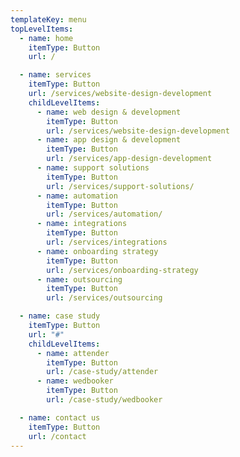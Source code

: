 ```yaml
---
templateKey: menu
topLevelItems:
  - name: home
    itemType: Button
    url: /

  - name: services
    itemType: Button
    url: /services/website-design-development
    childLevelItems:
      - name: web design & development
        itemType: Button
        url: /services/website-design-development
      - name: app design & development
        itemType: Button
        url: /services/app-design-development
      - name: support solutions
        itemType: Button
        url: /services/support-solutions/
      - name: automation
        itemType: Button
        url: /services/automation/
      - name: integrations
        itemType: Button
        url: /services/integrations
      - name: onboarding strategy
        itemType: Button
        url: /services/onboarding-strategy
      - name: outsourcing
        itemType: Button
        url: /services/outsourcing

  - name: case study
    itemType: Button
    url: "#"
    childLevelItems:
      - name: attender
        itemType: Button
        url: /case-study/attender
      - name: wedbooker
        itemType: Button
        url: /case-study/wedbooker

  - name: contact us
    itemType: Button
    url: /contact
---
```


